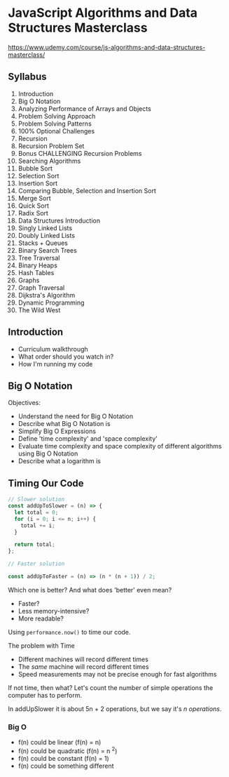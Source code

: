 # JavaScript Algorithms and Data Structures Masterclass
https://www.udemy.com/course/js-algorithms-and-data-structures-masterclass/


## Syllabus

1. Introduction
2. Big O Notation
3. Analyzing Performance of Arrays and Objects
4. Problem Solving Approach
5. Problem Solving Patterns
6. 100% Optional Challenges
7. Recursion
8. Recursion Problem Set
9. Bonus CHALLENGING Recursion Problems
10. Searching Algorithms
11. Bubble Sort
12. Selection Sort
13. Insertion Sort
14. Comparing Bubble, Selection and Insertion Sort
15. Merge Sort
16. Quick Sort
17. Radix Sort
18. Data Structures Introduction
19. Singly Linked Lists
20. Doubly Linked Lists
21. Stacks + Queues
22. Binary Search Trees
23. Tree Traversal
24. Binary Heaps
25. Hash Tables
26. Graphs
27. Graph Traversal
28. Dijkstra's Algorithm
29. Dynamic Programming
30. The Wild West

## Introduction

- Curriculum walkthrough
- What order should you watch in?
- How I'm running my code

## Big O Notation

Objectives:
- Understand the need for Big O Notation
- Describe what Big O Notation is
- Simplify Big O Expressions
- Define 'time complexity' and 'space complexity'
- Evaluate time complexity and space complexity of different algorithms using Big O Notation
- Describe what a logarithm is

## Timing Our Code

```javascript
// Slower solution
const addUpToSlower = (n) => {
  let total = 0;
  for (i = 0; i <= n; i++) {
    total += i;
  }

  return total;
};

// Faster solution

const addUpToFaster = (n) => (n * (n + 1)) / 2;
```

Which one is better? And what does 'better' even mean?

- Faster?
- Less memory-intensive?
- More readable?

Using `performance.now()` to time our code.

The problem with Time

- Different machines will record different times
- The *same* machine will record different times
- Speed measurements may not be precise enough for fast algorithms

If not time, then what? Let's count the number of simple operations the computer has to perform.

In addUpSlower it is about 5n + 2 operations, but we say it's *n operations*.

### Big O 

- f(n) could be linear (f(n) = n)
- f(n) could be quadratic (f(n) = n <sup>2</sup>)
- f(n) could be constant (f(n) = 1)
- f(n) could be something different